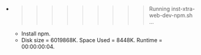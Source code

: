 * >>>>>>>>> Running inst-xtra-web-dev-npm.sh ...
  * Install npm.
  * Disk size = 6019868K. Space Used = 8448K. Runtime = 00:00:00:04.
